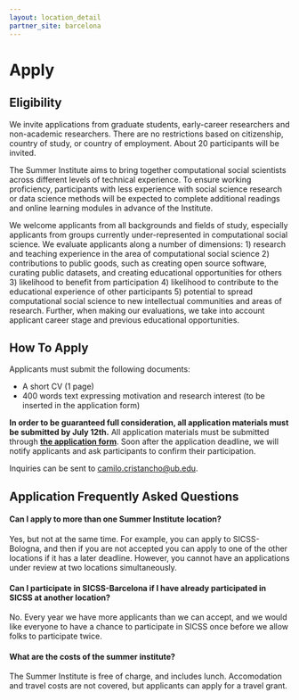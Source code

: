 ```yaml
---
layout: location_detail
partner_site: barcelona
---
```


# Apply

## Eligibility

We invite applications from graduate students, early-career researchers and non-academic researchers. There are no restrictions based on citizenship, country of study, or country of employment. About 20 participants will be invited.

The Summer Institute aims to bring together computational social scientists across different levels of technical experience. To ensure working proficiency, participants with less experience with social science research or data science methods will be expected to complete additional readings and online learning modules in advance of the Institute. <!-- , and participants with less experience coding will be expected to complete a set of online learning modules on the R programming language. <\!-- Students doing this preparatory work will be supported by a teaching assistant who will hold online office hours during the two months before the Institute. -\-> -->

We welcome applicants from all backgrounds and fields of study, especially applicants from groups currently under-represented in computational social science. We evaluate applicants along a number of dimensions: 1) research and teaching experience in the area of computational social science 2) contributions to public goods, such as creating open source software, curating public datasets, and creating educational opportunities for others 3) likelihood to benefit from participation 4) likelihood to contribute to the educational experience of other participants 5) potential to spread computational social science to new intellectual communities and areas of research. Further, when making our evaluations, we take into account applicant career stage and previous educational opportunities.

## How To Apply

Applicants must submit the following documents: 

- A short CV (1 page)
- 400 words text expressing motivation and research interest (to be inserted in the application form)

**In order to be guaranteed full consideration, all application materials must be submitted by July 12th.** All application materials must be submitted through [**the application form**](https://forms.gle/rQRPp6LaPgvEvaYx5). Soon after the application deadline, we will notify applicants and ask participants to confirm their participation.

Inquiries can be sent to [camilo.cristancho@ub.edu](mailto:camilo.cristancho@ub.edu).

## Application Frequently Asked Questions

#### Can I apply to more than one Summer Institute location?

Yes, but not at the same time. For example, you can apply to SICSS-Bologna, and then if you are not accepted you can apply to one of the other locations if it has a later deadline. However, you cannot have an applications under review at two locations simultaneously.

#### Can I participate in SICSS-Barcelona if I have already participated in SICSS at another location?

No. Every year we have more applicants than we can accept, and we would like everyone to have a chance to participate in SICSS once before we allow folks to participate twice.

#### What are the costs of the summer institute? 
The Summer Institute is free of charge, and includes lunch. Accomodation and travel costs are not covered, but applicants can apply for a travel grant. 

<!-- #### Will travel or housing be covered?  -->
<!-- Perhaps.  -->
